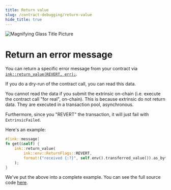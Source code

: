 ```yaml
---
title: Return value
slug: /contract-debugging/return-value
hide_title: true
---
```


![Magnifying Glass Title Picture](/img/title/magnifying-glass.svg)

# Return an error message

You can return a specific error message from your contract via 
[`ink::return_value(REVERT, err);`](https://use-ink.github.io/ink/ink_env/fn.return_value.html).

If you do a dry-run of the contract call, you can read this data.


You cannot read the data if you submit the extrinsic on-chain
(i.e. execute the contract call "for real", on-chain). This is because extrinsic 
do not return data. They are executed in a transaction pool, asynchronous.

Furthermore, since you "REVERT" the transaction, it will just fail with
`ExtrinsicFailed`.

Here's an example:

```rust
#[ink::message]
fn get(&self) {
    ink::return_value(
        ink::env::ReturnFlags::REVERT,
        format!("received {:?}", self.env().transferred_value()).as_bytes();
    );
}
```

We've put the above into a complete example. You can see the full source code
[here](https://github.com/use-ink/ink/tree/master/integration-tests/public/debugging-strategies/lib.rs).
